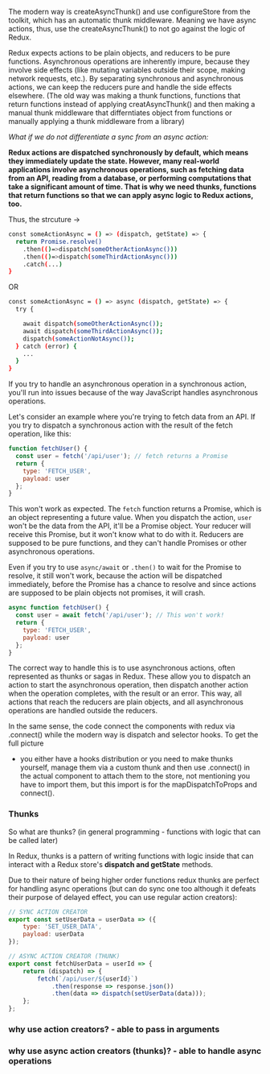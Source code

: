 The modern way is createAsyncThunk() and use configureStore from the toolkit, which has an automatic thunk middleware. Meaning we have async actions, thus, use the createAsyncThunk() to not go against the logic of Redux. 

Redux expects actions to be plain objects, and reducers to be pure functions. Asynchronous operations are inherently impure, because they involve side effects (like mutating variables outside their scope, making network requests, etc.). By separating synchronous and asynchronous actions, we can keep the reducers pure and handle the side effects elsewhere. (The old way was making a thunk functions, functions that return functions instead of applying creatAsyncThunk() and then making a manual thunk middleware that differntiates object from functions or manually applying a thunk middleware from a library)

*What if we do not differentiate a sync from an async action:*

**Redux actions are dispatched synchronously by default, which means they immediately update the state. However, many real-world applications involve asynchronous operations, such as fetching data from an API, reading from a database, or performing computations that take a significant amount of time. That is why we need thunks, functions that return functions so that we can apply async logic to Redux actions, too.**

Thus, the strcuture -> 

```sh
const someActionAsync = () => (dispatch, getState) => {
  return Promise.resolve()
    .then(()=>dispatch(someOtherActionAsync()))
    .then(()=>dispatch(someThirdActionAsync()))
    .catch(...)
}
```

OR

```sh
const someActionAsync = () => async (dispatch, getState) => {
  try {

    await dispatch(someOtherActionAsync());
    await dispatch(someThirdActionAsync());
    dispatch(someActionNotAsync());
  } catch (error) {
    ...
  }
}
```


If you try to handle an asynchronous operation in a synchronous action, you'll run into issues because of the way JavaScript handles asynchronous operations.

Let's consider an example where you're trying to fetch data from an API. If you try to dispatch a synchronous action with the result of the fetch operation, like this:

```javascript
function fetchUser() {
  const user = fetch('/api/user'); // fetch returns a Promise
  return {
    type: 'FETCH_USER',
    payload: user
  };
}
```

This won't work as expected. The `fetch` function returns a Promise, which is an object representing a future value. When you dispatch the action, `user` won't be the data from the API, it'll be a Promise object. Your reducer will receive this Promise, but it won't know what to do with it. Reducers are supposed to be pure functions, and they can't handle Promises or other asynchronous operations.

Even if you try to use `async/await` or `.then()` to wait for the Promise to resolve, it still won't work, because the action will be dispatched immediately, before the Promise has a chance to resolve and since actions are supposed to be plain objects not promises, it will crash.

```javascript
async function fetchUser() {
  const user = await fetch('/api/user'); // This won't work!
  return {
    type: 'FETCH_USER',
    payload: user
  };
}
```

The correct way to handle this is to use asynchronous actions, often represented as thunks or sagas in Redux. These allow you to dispatch an action to start the asynchronous operation, then dispatch another action when the operation completes, with the result or an error. This way, all actions that reach the reducers are plain objects, and all asynchronous operations are handled outside the reducers.

In the same sense, the code connect the components with redux via .connect() while the modern way is dispatch and selector hooks. To get the full picture
- you either have a hooks distribution or you need to make thunks yourself, manage them via a custom thunk and then use .connect() in the actual component to attach them to the store, not mentioning you have to import them, but this import is for the mapDispatchToProps and connect().

### Thunks

So what are thunks? (in general programming - functions with logic that can be called later)

In Redux, thunks is a pattern of writing functions with logic inside that can interact with a Redux store's **dispatch and getState** methods.

Due to their nature of being higher order functions redux thunks are perfect for handling async operations (but can do sync one too although it defeats their purpose of delayed effect, you can use regular action creators):

```js
// SYNC ACTION CREATOR 
export const setUserData = userData => ({
    type: 'SET_USER_DATA',
    payload: userData
});
```

```js
// ASYNC ACTION CREATOR (THUNK)
export const fetchUserData = userId => {
    return (dispatch) => {
        fetch(`/api/user/${userId}`)
            .then(response => response.json())
            .then(data => dispatch(setUserData(data)));
    };
};
```

### why use action creators? - able to pass in arguments
### why use async action creators (thunks)? - able to handle async operations
